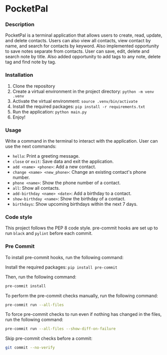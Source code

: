 # PocketPal

### Description
PocketPal is a terminal application that allows users to create, read, update, and delete contacts. Users can also view all contacts, view contact by name, and search for contacts by keyword. Also implemented opportunity to save notes separate from contacts. User can save, edit, delete and search note by title. Also added opportunity to add tags to any note, delete tag and find note by tag.

### Installation

1. Clone the repository
2. Create a virtual environment in the project directory: `python -m venv .venv`
3. Activate the virtual environment: `source .venv/bin/activate`
4. Install the required packages: `pip install -r requirements.txt`
5. Run the application: `python main.py`
6. Enjoy!

### Usage

Write a command in the terminal to interact with the application. User can use the next commands:

- `hello`: Print a greeting message.
- `close` or `exit`: Save data and exit the application.
- `add <name> <phone>`: Add a new contact.
- `change <name> <new_phone>`: Change an existing contact's phone number.
- `phone <name>`: Show the phone number of a contact.
- `all`: Show all contacts.
- `add-birthday <name> <date>`: Add a birthday to a contact.
- `show-birthday <name>`: Show the birthday of a contact.
- `birthdays`: Show upcoming birthdays within the next 7 days.

### Code style

This project follows the PEP 8 code style.
pre-commit hooks are set up to run `black` and `pylint` before each commit.

### Pre Commit

To install pre-commit hooks, run the following command:

Install the required packages: `pip install pre-commit`

Then, run the following command:
```bash
pre-commit install
```
To perform the pre-commit checks manually, run the following command:
```bash
pre-commit run --all-files
```
To force pre-commit checks to run even if nothing has changed in the files, run the following command:
```bash
pre-commit run --all-files --show-diff-on-failure
```
Skip pre-commit checks before a commit:
```bash
git commit --no-verify
```
